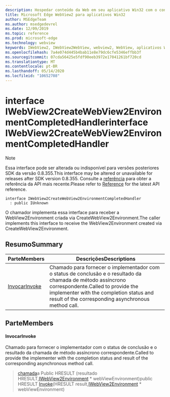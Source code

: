 ```yaml
---
description: Hospedar conteúdo da Web em seu aplicativo Win32 com o controle WebView2 do Microsoft Edge
title: Microsoft Edge WebView2 para aplicativos Win32
author: MSEdgeTeam
ms.author: msedgedevrel
ms.date: 12/09/2019
ms.topic: reference
ms.prod: microsoft-edge
ms.technology: webview
keywords: IWebView2, IWebView2WebView, webview2, WebView, aplicativos Win32, Win32, Edge
ms.openlocfilehash: 7a4e074d445b4bab11e8e79dc6cfe5346effbb3f
ms.sourcegitcommit: 07cda56425e5fdf90eeb3972e17041261bf720cd
ms.translationtype: MT
ms.contentlocale: pt-BR
ms.lasthandoff: 05/14/2020
ms.locfileid: "10652708"
---
```

# <span data-ttu-id="04799-104">interface IWebView2CreateWebView2EnvironmentCompletedHandler</span><span class="sxs-lookup"><span data-stu-id="04799-104">interface IWebView2CreateWebView2EnvironmentCompletedHandler</span></span> 

> [!NOTE]
> <span data-ttu-id="04799-105">Essa interface pode ser alterada ou indisponível para versões posteriores SDK da versão 0.8.355.</span><span class="sxs-lookup"><span data-stu-id="04799-105">This interface may be altered or unavailable for releases after SDK version 0.8.355.</span></span> <span data-ttu-id="04799-106">Consulte a [referência](../../../webview2-api-reference.md) para obter a referência da API mais recente.</span><span class="sxs-lookup"><span data-stu-id="04799-106">Please refer to [Reference](../../../webview2-api-reference.md) for the latest API reference.</span></span>

```
interface IWebView2CreateWebView2EnvironmentCompletedHandler
  : public IUnknown
```

<span data-ttu-id="04799-107">O chamador implementa essa interface para receber a WebView2Environment criada via CreateWebView2Environment.</span><span class="sxs-lookup"><span data-stu-id="04799-107">The caller implements this interface to receive the WebView2Environment created via CreateWebView2Environment.</span></span>

## <span data-ttu-id="04799-108">Resumo</span><span class="sxs-lookup"><span data-stu-id="04799-108">Summary</span></span>

 <span data-ttu-id="04799-109">Parte</span><span class="sxs-lookup"><span data-stu-id="04799-109">Members</span></span>                        | <span data-ttu-id="04799-110">Descrições</span><span class="sxs-lookup"><span data-stu-id="04799-110">Descriptions</span></span>
--------------------------------|---------------------------------------------
[<span data-ttu-id="04799-111">Invocar</span><span class="sxs-lookup"><span data-stu-id="04799-111">Invoke</span></span>](#invoke) | <span data-ttu-id="04799-112">Chamado para fornecer o implementador com o status de conclusão e o resultado da chamada de método assíncrono correspondente.</span><span class="sxs-lookup"><span data-stu-id="04799-112">Called to provide the implementer with the completion status and result of the corresponding asynchronous method call.</span></span>

## <span data-ttu-id="04799-113">Parte</span><span class="sxs-lookup"><span data-stu-id="04799-113">Members</span></span>

#### <span data-ttu-id="04799-114">Invocar</span><span class="sxs-lookup"><span data-stu-id="04799-114">Invoke</span></span> 

<span data-ttu-id="04799-115">Chamado para fornecer o implementador com o status de conclusão e o resultado da chamada de método assíncrono correspondente.</span><span class="sxs-lookup"><span data-stu-id="04799-115">Called to provide the implementer with the completion status and result of the corresponding asynchronous method call.</span></span>

> <span data-ttu-id="04799-116">[chamada](#invoke)a Public HRESULT (resultado HRESULT,[IWebView2Environment](IWebView2Environment.md) \* webViewEnvironment)</span><span class="sxs-lookup"><span data-stu-id="04799-116">public HRESULT [Invoke](#invoke)(HRESULT result,[IWebView2Environment](IWebView2Environment.md) \* webViewEnvironment)</span></span>

